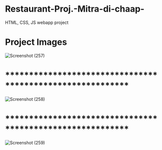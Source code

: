 # Restaurant-Proj.-Mitra-di-chaap-
HTML, CSS, JS webapp project

# Project Images
![Screenshot (257)](https://user-images.githubusercontent.com/72780172/232048253-d430d279-ef73-4663-a63f-dabdbcb89f6d.png)
# **********************************************************
![Screenshot (258)](https://user-images.githubusercontent.com/72780172/232048318-2a10d39e-33e7-4b16-bf5b-3f4dec96a9ed.png)
# **********************************************************
![Screenshot (259)](https://user-images.githubusercontent.com/72780172/232048365-e9733629-3cc9-4499-b4a0-82705345898b.png)

